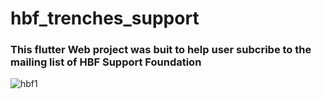 # hbf_trenches_support

### This flutter Web project was buit to help user subcribe to the mailing list of HBF Support Foundation



![hbf1](https://user-images.githubusercontent.com/61213263/167310486-8834030c-e189-4388-9c70-763166f9d2b2.png)
